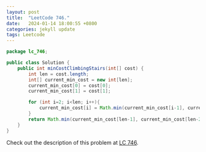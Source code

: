 ```yaml
---
layout: post
title:  "LeetCode 746."
date:   2024-01-14 18:00:55 +0800
categories: jekyll update
tags: Leetcode
---
```


```java
package lc_746;

public class Solution {
    public int minCostClimbingStairs(int[] cost) {
        int len = cost.length;
        int[] current_min_cost = new int[len];
        current_min_cost[0] = cost[0];
        current_min_cost[1] = cost[1];

        for (int i=2; i<len; i++){
            current_min_cost[i] = Math.min(current_min_cost[i-1], current_min_cost[i-2]) + cost[i];
        }
        return Math.min(current_min_cost[len-1], current_min_cost[len-2]);
    }
}
```

Check out the description of this problem at [LC 746][LC-746].

[LC-746]: https://leetcode.com/problemset/?search=746&page=1
